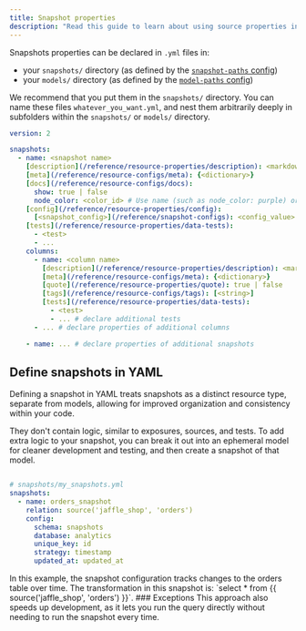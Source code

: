 ```yaml
---
title: Snapshot properties
description: "Read this guide to learn about using source properties in dbt."
---
```


Snapshots properties can be declared in `.yml` files in:
- your `snapshots/` directory (as defined by the [`snapshot-paths` config](/reference/project-configs/snapshot-paths))
- your `models/` directory (as defined by the [`model-paths` config](/reference/project-configs/model-paths))

We recommend that you put them in the `snapshots/` directory. You can name these files `whatever_you_want.yml`, and nest them arbitrarily deeply in subfolders within the `snapshots/` or `models/` directory.

<File name='snapshots/<filename>.yml'>

```yml
version: 2

snapshots:
  - name: <snapshot name>
    [description](/reference/resource-properties/description): <markdown_string>
    [meta](/reference/resource-configs/meta): {<dictionary>}
    [docs](/reference/resource-configs/docs):
      show: true | false
      node_color: <color_id> # Use name (such as node_color: purple) or hex code with quotes (such as node_color: "#cd7f32")
    [config](/reference/resource-properties/config):
      [<snapshot_config>](/reference/snapshot-configs): <config_value>
    [tests](/reference/resource-properties/data-tests):
      - <test>
      - ...
    columns:
      - name: <column name>
        [description](/reference/resource-properties/description): <markdown_string>
        [meta](/reference/resource-configs/meta): {<dictionary>}
        [quote](/reference/resource-properties/quote): true | false
        [tags](/reference/resource-configs/tags): [<string>]
        [tests](/reference/resource-properties/data-tests):
          - <test>
          - ... # declare additional tests
      - ... # declare properties of additional columns

    - name: ... # declare properties of additional snapshots

```
</File>

<VersionBlock firstVersion="1.9">

## Define snapshots in YAML

Defining a snapshot in YAML treats snapshots as a distinct resource type, separate from models, allowing for improved organization and consistency within your code.

They don't contain logic, similar to exposures, sources, and tests. To add extra logic to your snapshot, you can break it out into an ephemeral model for cleaner development and testing, and then create a snapshot of that model.

<File name='snapshots/<filename>.yml'>

```yml

# snapshots/my_snapshots.yml
snapshots:
  - name: orders_snapshot
    relation: source('jaffle_shop', 'orders')
    config:
      schema: snapshots
      database: analytics
      unique_key: id
      strategy: timestamp
      updated_at: updated_at

```

</File>
In this example, the snapshot configuration tracks changes to the orders table over time. The transformation in this snapshot is:  `select * from {{ source('jaffle_shop', 'orders') }}`.
### Exceptions
This approach also speeds up development, as it lets you run the query directly without needing to run the snapshot every time.


</VersionBlock>

